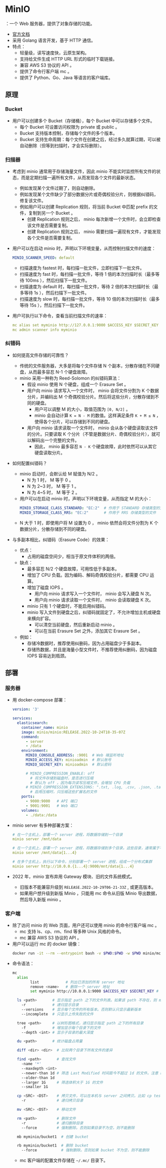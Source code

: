 # MinIO

：一个 Web 服务器，提供了对象存储的功能。
- [官方文档](https://docs.min.io/docs/)
- 采用 Golang 语言开发，基于 HTTP 通信。
- 特点：
  - 轻量级，读写速度快，云原生架构。
  - 支持给文件生成 HTTP URL 形式的临时下载链接。
  - 兼容 AWS S3 协议的 API 。
  - 提供了命令行客户端 mc 。
  - 提供了 Python、Go、Java 等语言的客户端库。

## 原理

### Bucket

- 用户可以创建多个 Bucket（存储桶），每个 Bucket 中可以存储多个文件。
  - 每个 Bucket 可设置访问权限为 private 或 public 。
  - Bucket 支持版本控制，存储每个文件的多个版本。
  - Bucket 支持生命周期：每个文件在创建之后，经过多久就算过期，可以被自动删除（但等到扫描时，才会实际删除）。

### 扫描器

- 考虑到 minio 通常用于存储海量文件，因此 minio 不能实时监控所有文件的状态，而是定期扫描一遍所有文件，从而发现各个文件的最新状态。
  - 例如发现某个文件过期了，则自动删除。
  - 例如发现某个文件缺少了部分数据分片或奇偶校验分片，则根据纠错码，修复该文件。
  - 例如用户可以创建 Replication 规则，将当前 Bucket 中匹配 prefix 的文件，复制到另一个 Bucket 。
    - 创建 Replication 规则之后， minio 每次新增一个文件时，会立即检查该文件是否需要复制。
    - 创建 Replication 规则之后， minio 需要扫描一遍现有文件，才能发现各个文件是否需要复制。

- 用户可以在启动 minio 时，声明以下环境变量，从而控制扫描文件的速度：
  ```yml
  MINIO_SCANNER_SPEED: default
  ```
  - 扫描速度为 fastest 时，每扫描一批文件，立即扫描下一批文件。
  - 扫描速度为 fast 时，每扫描一批文件，等待 1 倍的本次扫描时长（最多等待 100ms ），然后扫描下一批文件。
  - 扫描速度为 default 时，每扫描一批文件，等待 2 倍的本次扫描时长（最多等待 1s ），然后扫描下一批文件。
  - 扫描速度为 slow 时，每扫描一批文件，等待 10 倍的本次扫描时长（最多等待 15s ），然后扫描下一批文件。

- 用户可执行以下命令，查看当前扫描文件的速率：
  ```yml
  mc alias set myminio http://127.0.0.1:9000 $ACCESS_KEY $SECRET_KEY
  mc admin scanner info myminio
  ```

### 纠错码

- 如何提高文件存储的可靠性？
  - 传统的文件服务器，大多是将每个文件存储 N 个副本，分散存储在不同硬盘，从而最多容忍 N-1 个硬盘故障。
  - minio 采用一种称为 Reed-Solomon 的纠错码算法：
    - 假设 minio 使用 N 个硬盘，组成一个 Erasure Set 。
    - 用户向 minio 请求写入一个文件时， minio 会将文件分割为 K 个数据分片，并编码出 M 个奇偶校验分片。然后将这些分片，分散存储到不同的硬盘。
      - 用户可以调整 M 的大小，取值范围为 `[0, N/2]` 。
      - minio 会自动计算 `K = N - M` 的数值。这样满足条件 `K + M ≤ N` ，使得各个分片，可以存储到不同的硬盘。
    - 用户向 minio 请求读取一个文件时， minio 会从各个硬盘读取该文件的分片。只要读取 K 个分片（不管是数据分片、奇偶校验分片），就可以解码出一个完整的文件。
      - 因此， minio 最多容忍 `N - K` 个硬盘故障，此时依然可以从其它硬盘读取分片。

- 如何配置纠错码？
  - minio 启动时，会默认给 M 赋值为 N/2 。
    - N 为 1 时， M 等于 0 。
    - N 为 2~3 时， M 等于 1 。
    - N 为 4~5 时， M 等于 2 。
  - 用户可以在启动 minio 时，声明以下环境变量，从而指定 M 的大小：
    ```yml
    MINIO_STORAGE_CLASS_STANDARD: "EC:2"  # 作用于 STANDARD 存储类型的文件
    MINIO_STORAGE_CLASS_RRS: "EC:2"       # 作用于 RRS 存储类型的文件
    ```
  - N 大于 1 时，即使用户将 M 设置为 0 ， minio 依然会将文件分割为 K 个数据分片，分散存储到不同的硬盘。

- 与多副本相比，纠错码（Erasure Code）的效果：
  - 优点：
    - 占用的磁盘空间少，相当于原文件体积的两倍。
  - 缺点：
    - 最多容忍 N/2 个硬盘故障，可用性低于多副本。
    - 增加了 CPU 负载。因为编码、解码奇偶校验分片，都需要 CPU 运算。
    - 增加了磁盘 IOPS 。
      - 用户向 minio 请求写入一个文件时， minio 会写入硬盘 N 次。
      - 用户向 minio 请求读取一个文件时， minio 会读取硬盘 K 次。
    - minio 只有 1 个硬盘时，不能启用纠错码。
    - minio 写入文件到硬盘之后，纠错码就固定了，不允许增加主机或硬盘来横向扩容。
      - 可以清空当前硬盘，然后重新启动 minio 。
      - 可以在当前 Erasure Set 之外，添加其它 Erasure Set 。
  - 例如：
    - 存储冷数据时，推荐使用纠删码，因为占用磁盘少于多副本。
    - 存储热数据，并且是海量小型文件时，不推荐使用纠删码，因为磁盘 IOPS 容易达到瓶颈。

## 部署

### 服务器

- 用 docker-compose 部署：
  ```yml
  version: '3'

  services:
    elasticsearch:
      container_name: minio
      image: minio/minio:RELEASE.2022-10-24T18-35-07Z
      command:
        - server
        - /data
      environment:
        MINIO_CONSOLE_ADDRESS: :9001  # Web 端监听地址
        MINIO_ACCESS_KEY: minioadmin  # 默认账号
        MINIO_SECRET_KEY: minioadmin  # 默认密码

        # MINIO_COMPRESSION_ENABLE: off
          # 将文件存储到磁盘时，是否进行压缩
          # 默认为 off ，因为每次读写压缩文件，会增加 CPU 负载
        # MINIO_COMPRESSION_EXTENSIONS: ".txt, .log, .csv, .json, .tar, .xml, .bin"
          # 启用压缩时，只压缩这些扩展名的文件
      ports:
        - 9000:9000   # API 端口
        - 9001:9001   # Web 端口
      volumes:
        - ./data:/data
  ```

- minio server 有多种部署方案：
  ```yml
  # 在一个主机上，部署一个 server 进程，将数据存储到一个目录
  minio server /mnt/data

  # 在一个主机上，部署一个 server 进程，将数据存储到多个目录。这些目录，通常属于不同硬盘，从而横向扩容 iops
  minio server /mnt/data{1...4}

  # 在多个主机上，执行以下命令，分别部署一个 server 进程，组成一个分布式集群
  minio server http://10.0.0.{1...4}:9000/mnt/data{1...4}
  ```

- 2022 年，minio 宣布弃用 Gateway 模块、旧的文件系统模式。
  - 旧版本不能兼容升级到 `RELEASE.2022-10-29T06-21-33Z` , 或更高版本。
  - 如果用户想升级到新版 Minio ，只能用 mc 命令从旧版 Minio 导出数据，然后导入新版 minio 。

### 客户端

- 除了访问 minio 的 Web 页面，用户还可以使用 minio 的命令行客户端 mc 。
  - mc 支持 ls、cp、rm、find 等多种 Unix 风格的命令。
  - mc 兼容 AWS S3 协议的 API 。
- 用户可以运行 mc 的 docker 镜像：
  ```sh
  docker run -it --rm --entrypoint bash -v $PWD:$PWD -w $PWD minio/mc:RELEASE.2022-10-29T10-09-23Z
  ```
- 命令语法：
  ```sh
  mc
    alias
          list            # 列出已添加的所有 server 地址
          remove <name>   # 删除一个 server 地址
          set myminio http://10.0.0.1:9000 $ACCESS_KEY $SECRET_KEY # 添加一个 server 地址

    ls <path>       # 显示指定 path 之下的文件列表。如果该 path 不存在，则 mc 命令的输出为空，但返回码依然为 0
      -r            # 递归显示目录
      --versions    # 显示每个文件的所有版本。否则默认只显示最新版本
      --incomplete  # 只显示上传失败的文件

    tree <path>     # 以树形图格式，递归显示指定 path 之下的所有目录
      -f            # 增加显示每个目录下的文件
      --depth <int> # 显示子目录的最大深度

    du <path>       # 统计磁盘占用量

    diff <dir> <dir>  # 比较两个目录下所有文件的差异

    find <path>       # 查找文件
      -name '*'
      --maxdepth <int>
      --newer-than 1d # 筛选 Last Modified 时间距今不超过 1d 的文件。注意 mv 操作也会刷新 Last Modified 时间
      --older-than 1d
      --larger 1G     # 筛选体积大于 1G 的文件
      --smaller 1G

    cp <SRC> <DST>    # 拷贝文件，可以在本机与 server 之间拷贝。比如 cp test/ myminio/bucket1/
      -r              # 递归拷贝目录

    mv <SRC> <DST>    # 移动文件

    rm <path>         # 删除文件
      -r              # 递归删除目录
      --force         # 强制删除。否则如果目录不为空，则不能删除

    mb myminio/bucket1  # 创建 bucket

    rb myminio/bucket1  # 删除 bucket
      --force           # 强制删除。否则如果 bucket 不为空，则不能删除
  ```
  - mc 客户端的配置文件存储在 `~/.mc/` 目录下。
